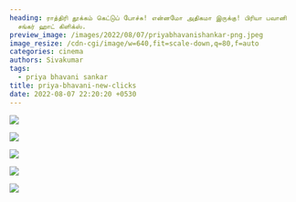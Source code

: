 ```yaml
---
heading: ராத்திரி தூக்கம் கெட்டுப் போச்சு! என்னமோ அதிகமா இருக்கு! பிரியா பவானி
  சங்கர் ஹாட் கிளிக்ஸ்.
preview_image: /images/2022/08/07/priyabhavanishankar-png.jpeg
image_resize: /cdn-cgi/image/w=640,fit=scale-down,q=80,f=auto
categories: cinema
authors: Sivakumar
tags:
  - priya bhavani sankar
title: priya-bhavani-new-clicks
date: 2022-08-07 22:20:20 +0530
---
```

![](/images/2022/08/07/priyabhavanishankar1.jpeg)

![](/images/2022/08/07/priyabhavanishankar.jpeg)

![](/images/2022/08/07/priyabhavanishankar66-png.jpeg)

![](/images/2022/08/07/priyabhavanishankar88.jpeg)

![](/images/2022/08/07/priyabhavanishankar44.jpeg)